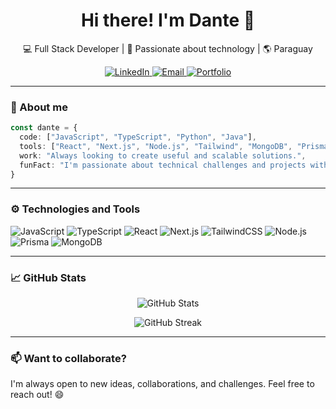<h1 align="center">Hi there! I'm Dante 👋</h1>

<p align="center">
  💻 Full Stack Developer | 🚀 Passionate about technology | 🌎 Paraguay
</p>

<p align="center">
  <a href="https://www.linkedin.com/in/dante-rivarola-dinatale-264a82289/" target="_blank">
    <img alt="LinkedIn" src="https://img.shields.io/badge/LinkedIn-blue?style=for-the-badge&logo=linkedin" />
  </a>
  <a href="mailto:danterivadi.work@gmail.com">
    <img alt="Email" src="https://img.shields.io/badge/email-%23E4405F.svg?style=for-the-badge&logo=gmail&logoColor=white" />
  </a>
  <a href="https://dantelo.dev">
    <img alt="Portfolio" src="https://img.shields.io/badge/Portfolio-000?style=for-the-badge&logo=vercel&logoColor=white" />
  </a>
</p>

---

### 🧠 About me

```ts
const dante = {
  code: ["JavaScript", "TypeScript", "Python", "Java"],
  tools: ["React", "Next.js", "Node.js", "Tailwind", "MongoDB", "Prisma"],
  work: "Always looking to create useful and scalable solutions.",
  funFact: "I'm passionate about technical challenges and projects with social impact.",
}
````

---

### ⚙️ Technologies and Tools

![JavaScript](https://img.shields.io/badge/-JavaScript-F7DF1E?style=flat-square\&logo=javascript)
![TypeScript](https://img.shields.io/badge/-TypeScript-3178C6?style=flat-square\&logo=typescript\&logoColor=white)
![React](https://img.shields.io/badge/-React-61DAFB?style=flat-square\&logo=react\&logoColor=black)
![Next.js](https://img.shields.io/badge/-Next.js-000?style=flat-square\&logo=nextdotjs)
![TailwindCSS](https://img.shields.io/badge/-TailwindCSS-38B2AC?style=flat-square\&logo=tailwindcss)
![Node.js](https://img.shields.io/badge/-Node.js-339933?style=flat-square\&logo=node.js)
![Prisma](https://img.shields.io/badge/-Prisma-2D3748?style=flat-square\&logo=prisma)
![MongoDB](https://img.shields.io/badge/-MongoDB-47A248?style=flat-square\&logo=mongodb)

---

### 📈 GitHub Stats

<p align="center">
  <img src="https://github-readme-stats.vercel.app/api?username=Dantelo04&show_icons=true&theme=tokyonight" alt="GitHub Stats" />
</p>

<p align="center">
  <img src="https://github-readme-streak-stats.herokuapp.com/?user=Dantelo04&theme=tokyonight" alt="GitHub Streak" />
</p>

---

### 📫 Want to collaborate?

I'm always open to new ideas, collaborations, and challenges.
Feel free to reach out! 😄
